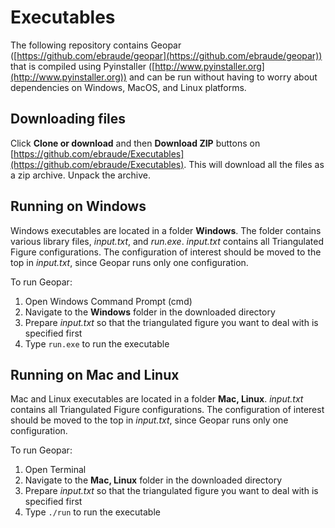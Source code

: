 # Executables
The following repository contains Geopar 
([https://github.com/ebraude/geopar](https://github.com/ebraude/geopar)) 
that is compiled using Pyinstaller ([http://www.pyinstaller.org](http://www.pyinstaller.org)) 
and can be run without having to worry about dependencies on Windows, MacOS, and Linux platforms. 

## Downloading files
Click **Clone or download** and then **Download ZIP** buttons on 
[https://github.com/ebraude/Executables](https://github.com/ebraude/Executables).
This will download all the files as a zip archive. Unpack the archive. 

## Running on Windows
Windows executables are located in a folder **Windows**.
The folder contains various library files, _input.txt_, and _run.exe_.
_input.txt_ contains all Triangulated Figure configurations. 
The configuration of interest should be moved to the top in _input.txt_, 
since Geopar runs only one configuration. 

To run Geopar:
1. Open Windows Command Prompt (cmd)
2. Navigate to the **Windows** folder in the downloaded directory
3. Prepare _input.txt_ so that the triangulated figure you want to deal with is specified first 
4. Type `run.exe` to run the executable

## Running on Mac and Linux
Mac and Linux executables are located in a folder **Mac, Linux**. 
_input.txt_ contains all Triangulated Figure configurations. 
The configuration of interest should be moved to the top in _input.txt_, 
since Geopar runs only one configuration. 

To run Geopar: 
1. Open Terminal
2. Navigate to the **Mac, Linux** folder in the downloaded directory
3. Prepare _input.txt_ so that the triangulated figure you want to deal with is specified first
4. Type `./run` to run the executable
